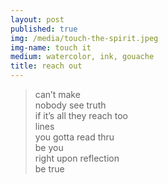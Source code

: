 ```yaml
---
layout: post
published: true
img: /media/touch-the-spirit.jpeg
img-name: touch it
medium: watercolor, ink, gouache
title: reach out
---  
```



> can’t make  
> nobody see truth  
> if it’s all they reach too  
> lines  
> you gotta read thru  
> be you  
> right upon reflection  
> be true  